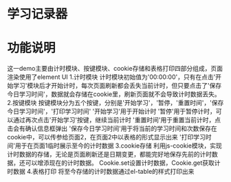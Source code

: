 # 学习记录器

# 功能说明

这一demo主要由计时模块、按键模块、cookie存储和表格打印四部分组成，页面渲染使用了element UI
1.计时模块
计时模块初始值为'00:00:00'，只有在点击'开始学习'模块后才开始计时，每次页面刷新都会丢失当前计时，但只要点击了'保存今日学习时间'，数据就会存储在cookie里，刷新页面就不会导致计时数据丢失。
2.按键模块
按键模块分为五个按键，分别是'开始学习'，'暂停，'重置时间'，'保存今日学习时间'，'打印学习时间'
'开始学习'用于开始计时
'暂停'用于暂停计时，可以通过再次点击'开始学习'按键，继续当前计时
'重置时间'用于重置当前计时，点击会有确认信息框弹出
'保存今日学习时间'用于将当前的学习时间和次数保存在cookie中，可以传参给页面2，在页面2中以表格的形式显示出来
'打印学习时间'用于在页面1临时展示至今的计时数据
3.cookie存储
利用js-cookie模块，实现计时数据的存储，无论是页面刷新还是日期变更，都能完好地保存先前的计时数据，还可以增添现在的计时数据。
Cookie.set设置计时数据，Cookie.get获取计时数据
4.表格打印
将至今存储的计时数据通过el-table的样式打印出来
